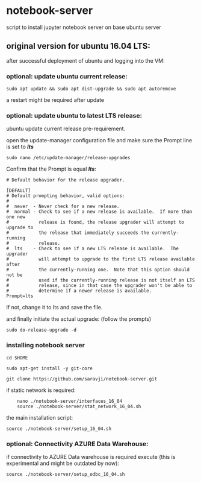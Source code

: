 # notebook-server
script to install jupyter notebook server on base ubuntu server

## original version for ubuntu 16.04 LTS:

after successful deployment of ubuntu and logging into the VM:

### optional: update ubuntu current release:
```
sudo apt update && sudo apt dist-upgrade && sudo apt autoremove
```
a restart might be required after update

### optional: update ubuntu to latest LTS release:
ubuntu update current release pre-requirement.

open the update-manager configuration file and make sure the Prompt line is set to ***lts***
```
sudo nano /etc/update-manager/release-upgrades
```
Confirm that the Prompt is equal _**lts**_:
```
# Default behavior for the release upgrader.

[DEFAULT]
# Default prompting behavior, valid options:
#
#  never  - Never check for a new release.
#  normal - Check to see if a new release is available.  If more than one new
#           release is found, the release upgrader will attempt to upgrade to
#           the release that immediately succeeds the currently-running
#           release.
#  lts    - Check to see if a new LTS release is available.  The upgrader
#           will attempt to upgrade to the first LTS release available after
#           the currently-running one.  Note that this option should not be
#           used if the currently-running release is not itself an LTS
#           release, since in that case the upgrader won't be able to
#           determine if a newer release is available.
Prompt=lts
```

If not, change it to lts and save the file.

and finally initiate the actual upgrade:
(follow the prompts)
```
sudo do-release-upgrade -d
```

### installing notebook server

```
cd $HOME

sudo apt-get install -y git-core

git clone https://github.com/saravji/notebook-server.git
```
if static network is required:
```
    nano ./notebook-server/interfaces_16_04
    source ./notebook-server/stat_network_16_04.sh
```
the main installation script:
```
source ./notebook-server/setup_16_04.sh
```
### optional: Connectivity AZURE Data Warehouse:
if connectivity to AZURE Data warehouse is required execute (this is experimental and might be outdated by now):
```
source ./notebook-server/setup_odbc_16_04.sh
```
